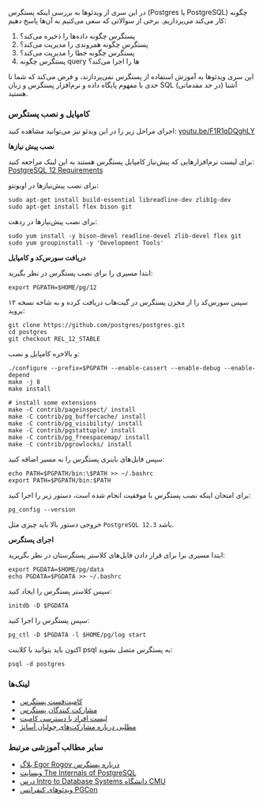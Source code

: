 در این سری از ویدئوها به بررسی اینکه پستگرس (Postgres یا PostgreSQL) چگونه کار می‌کند می‌پردازیم. برخی از سوالاتی که سعی می‌کنیم به آن‌ها پاسخ دهیم:

1. پستگرس چگونه داده‌ها را ذخیره می‌کند؟
2. پستگرس چگونه همروندی را مدیریت می‌کند؟
3. پستگرس چگونه خطا را مدیریت می‌کند؟
4. پستگرس چگونه query ها را اجرا می‌کند؟

این سری ویدئوها به آموزش استفاده از پستگرس نمی‌پردازند، و فرض می‌کند که شما تا حدی با مفهوم پایگاه داده و نرم‌افزار پستگرس و زبان SQL (در حد مقدماتی) آشنا هستید.


### کامپایل و نصب پستگرس

اجرای مراحل زیر را در این ویدئو نیز می‌توانید مشاهده کنید: [youtu.be/F1R1qDQghLY](https://youtu.be/F1R1qDQghLY)

**نصب پیش نیازها**

برای لیست نرم‌افزارهایی که پیش‌نیاز کامپایل پستگرس هستند به این لینک مراجعه کنید:
[PostgreSQL 12 Requirements](https://www.postgresql.org/docs/12/install-requirements.html)

برای نصب پیش‌نیازها در اوبونتو:

```
sudo apt-get install build-essential libreadline-dev zlib1g-dev
sudo apt-get install flex bison git
```

برای نصب پیش‌نیازها در ردهت:

```
sudo yum install -y bison-devel readline-devel zlib-devel flex git
sudo yum groupinstall -y 'Development Tools'
```

**دریافت سورس‌کد و کامپایل**

ابتدا مسیری را برای نصب پستگرس در نظر بگیرید:

```
export PGPATH=$HOME/pg/12
```

سپس سورس‌کد را از مخزن پستگرس در گیت‌هاب دریافت کرده و به شاخه نسخه ۱۲ بروید:

```
git clone https://github.com/postgres/postgres.git
cd postgres
git checkout REL_12_STABLE
```

و بالاخره کامپایل و نصب:

```
./configure --prefix=$PGPATH --enable-cassert --enable-debug --enable-depend
make -j 8
make install

# install some extensions
make -C contrib/pageinspect/ install
make -C contrib/pg_buffercache/ install
make -C contrib/pg_visibility/ install
make -C contrib/pgstattuple/ install
make -C contrib/pg_freespacemap/ install
make -C contrib/pgrowlocks/ install
```

سپس فایل‌های باینری پستگرس را به مسیر اضافه کنید:

```
echo PATH=$PGPATH/bin:\$PATH >> ~/.bashrc
export PATH=$PGPATH/bin:$PATH
```

برای امتحان اینکه نصب پستگرس با موفقیت انجام شده است، دستور زیر را اجرا کنید:

```
pg_config --version
```

خروجی دستور بالا باید چیزی مثل `PostgreSQL 12.3` باشد.

**اجرای پستگرس**

ابتدا مسیری برا برای قرار دادن فایل‌های کلاستر پستگرستان در نظر بگریرید:

```
export PGDATA=$HOME/pg/data
echo PGDATA=$PGDATA >> ~/.bashrc
```

سپس کلاستر پستگرس را ایجاد کنید:

```
initdb -D $PGDATA
```

سپس پستگرس را اجرا کنید:

```
pg_ctl -D $PGDATA -l $HOME/pg/log start
```

اکنون باید بتوانید با کلاینت psql به پستگرس متصل بشوید:

```
psql -d postgres
```

### لینک‌ها

* [کامیت‌فست پستگرس](https://wiki.postgresql.org/wiki/CommitFest)
* [مشارکت کنندگان پستگرس](https://www.postgresql.org/community/contributors/)
* [لیست افراد با دسترسی کامیت](https://wiki.postgresql.org/wiki/Committers)
* [مطلبی درباره مشارکت‌های جولیان آسانژ](http://herraiz.org/blog/2011/07/07/software-projects-alzheimer-julian-assanges-lost-contributions/)


### سایر مطالب آموزشی مرتبط
* [بلاگ Egor Rogov درباره پستگرس](https://habr.com/en/users/erogov/posts/)
* [وبسایت The Internals of PostgreSQL](http://www.interdb.jp/pg/)
* [درس Intro to Database Systems دانشگاه CMU](https://www.youtube.com/playlist?list=PLSE8ODhjZXjbohkNBWQs_otTrBTrjyohi)
* [ویدئوهای کنفرانس PGCon](https://www.youtube.com/channel/UCer4R0y7DrLsOXo-bI71O6A/videos)

